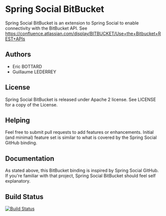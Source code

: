 Spring Social BitBucket
=======================
Spring Social BitBucket is an extension to Spring Social to enable connectivity
with the BitBucket API.
See https://confluence.atlassian.com/display/BITBUCKET/Use+the+Bitbucket+REST+APIs

Authors
-------
* Eric BOTTARD
* Guillaume LEDERREY

License
-------
Spring Social BitBucket is released under Apache 2 license. See LICENSE for a copy
of the License.

Helping
-------
Feel free to submit pull requests to add features or enhancements. Initial (and
minimal) feature set is similar to what is covered by the Spring Social GitHub 
binding.

Documentation
-------------
As stated above, this BitBucket binding is inspired by Spring Social GitHub. If
you're familiar with that project, Spring Social BitBucket should feel self
explanatory.

Build Status
------------
[![Build Status](https://travis-ci.org/gehel/puppet-nodejs.svg?branch=master)](https://travis-ci.org/gehel/puppet-nodejs)
